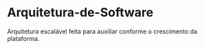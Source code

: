 # Arquitetura-de-Software
Arquitetura escalável feita para auxiliar conforme o crescimento da plataforma.
